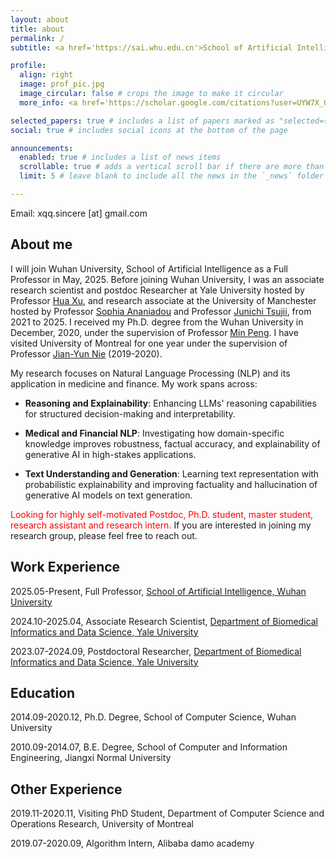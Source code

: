 ```yaml
---
layout: about
title: about
permalink: /
subtitle: <a href='https://sai.whu.edu.cn'>School of Artificial Intelligence, Wuhan University</a>.

profile:
  align: right
  image: prof_pic.jpg
  image_circular: false # crops the image to make it circular
  more_info: <a href='https://scholar.google.com/citations?user=UYW7X_0AAAAJ&hl=en'>Google Scholar</a>

selected_papers: true # includes a list of papers marked as "selected={true}"
social: true # includes social icons at the bottom of the page

announcements:
  enabled: true # includes a list of news items
  scrollable: true # adds a vertical scroll bar if there are more than 3 news items
  limit: 5 # leave blank to include all the news in the `_news` folder

---
```


Email: xqq.sincere [at] gmail.com

<h2>About me</h2>

I will join Wuhan University, School of Artificial Intelligence as a Full Professor in May, 2025. Before joining Wuhan University, I was an associate research scientist and postdoc Researcher at Yale University hosted by Professor <a href='https://medicine.yale.edu/profile/hua-xu/'>Hua Xu</a>, and research associate at the University of Manchester hosted by Professor <a href='https://research.manchester.ac.uk/en/
persons/sophia.ananiadou'>Sophia Ananiadou</a> and Professor <a href='https://scholar.google.com/citations?user=h3aNnAIAAAAJ&hl=en'>Junichi Tsujii</a>, from 2021 to 2025. I received my Ph.D. degree from the Wuhan University in December, 2020, under the supervision of Professor <a href='https://cs.whu.edu.cn/info/1019/2893.htm'>Min Peng</a>. I have visited University of Montreal for one year under the supervision of Professor <a href='https://scholar.google.com/citations?user=W7uYg0UAAAAJ&hl=en'>Jian-Yun Nie</a> (2019-2020).

My research focuses on Natural Language Processing (NLP) and its application in medicine and finance. My work spans across:

- **Reasoning and Explainability**: Enhancing LLMs' reasoning capabilities for structured decision-making and interpretability.

- **Medical and Financial NLP**: Investigating how domain-specific knowledge improves robustness, factual accuracy, and explainability of generative AI in high-stakes applications.

- **Text Understanding and Generation**: Learning text representation with probabilistic explainability and improving factuality and hallucination of generative AI models on text generation.

<span style="color:red;">Looking for highly self-motivated Postdoc, Ph.D. student, master student, research assistant and research intern.</span> If you are interested in joining my research group, please feel free to reach out.

<h2>Work Experience</h2>

2025.05-Present, Full Professor, <a href='https://sai.whu.edu.cn'>School of Artificial Intelligence, Wuhan University</a>

2024.10-2025.04, Associate Research Scientist, <a href='https://medicine.yale.edu/biomedical-informatics-data-science/'>Department of Biomedical Informatics and Data Science, Yale University</a>

2023.07-2024.09, Postdoctoral Researcher, <a href='https://medicine.yale.edu/biomedical-informatics-data-science/'>Department of Biomedical Informatics and Data Science, Yale University</a>

<h2>Education</h2>
2014.09-2020.12, Ph.D. Degree, School of Computer Science, Wuhan University

2010.09-2014.07, B.E. Degree, School of Computer and Information Engineering, Jiangxi Normal University

<h2>Other Experience</h2>
2019.11-2020.11, Visiting PhD Student, Department of Computer Science and Operations Research, University of Montreal

2019.07-2020.09, Algorithm Intern, Alibaba damo academy
